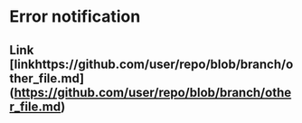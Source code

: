 # Error notification

## Link [linkhttps://github.com/user/repo/blob/branch/other_file.md] (https://github.com/user/repo/blob/branch/other_file.md)